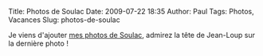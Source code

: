 Title: Photos de Soulac
Date: 2009-07-22 18:35
Author: Paul
Tags: Photos, Vacances
Slug: photos-de-soulac

Je viens d'ajouter [mes photos de
Soulac](https://www.ezvan.fr/album/v/paul/soulac_2009/), admirez la tête
de Jean-Loup sur la dernière photo !

